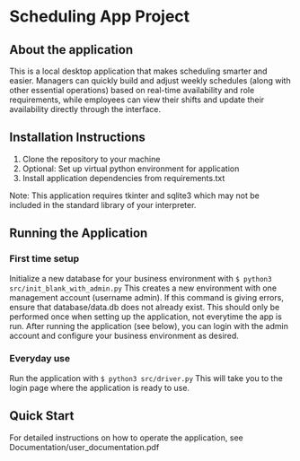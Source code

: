 # Scheduling App Project
## About the application
This is a local desktop application that makes scheduling smarter and easier. Managers can quickly build and adjust weekly schedules (along with other essential operations) based on real-time availability and role requirements, while employees can view their shifts and update their availability directly through the interface.
## Installation Instructions
1. Clone the repository to your machine
2. Optional: Set up virtual python environment for application
3. Install application dependencies from requirements.txt

Note: This application requires tkinter and sqlite3 which may not be included in the standard library of your interpreter.
## Running the Application
### First time setup
Initialize a new database for your business environment with `$ python3 src/init_blank_with_admin.py` This creates a new environment with one management account (username admin). If this command is giving errors, ensure that database/data.db does not already exist. This should only be performed once when setting up the application, not everytime the app is run. After running the application (see below), you can login with the admin account and configure your business environment as desired.
### Everyday use
Run the application with `$ python3 src/driver.py` This will take you to the login page where the application is ready to use.
## Quick Start
For detailed instructions on how to operate the application, see Documentation/user_documentation.pdf
